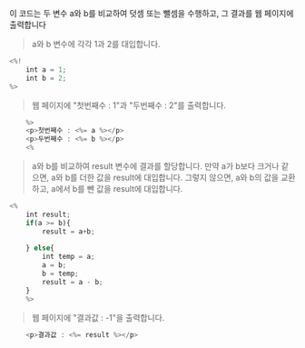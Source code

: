 이 코드는 두 변수 a와 b를 비교하여 덧셈 또는 뺄셈을 수행하고, 그 결과를 웹 페이지에 출력합니다

> a와 b 변수에 각각 1과 2를 대입합니다.

```javascript
<%! 
	int a = 1;
	int b = 2;
%>	
```

> 웹 페이지에 "첫번째수 : 1"과 "두번째수 : 2"를 출력합니다.

```javascript
	%>	
	<p>첫번째수 : <%= a %></p>
	<p>두번째수 : <%= b %></p>
	<%
```

> a와 b를 비교하여 result 변수에 결과를 할당합니다.
만약 a가 b보다 크거나 같으면, a와 b를 더한 값을 result에 대입합니다.
그렇지 않으면, a와 b의 값을 교환하고, a에서 b를 뺀 값을 result에 대입합니다.

```javascript
<%
	int result;
	if(a >= b){
		result = a+b;
		
	} else{
		int temp = a;
		a = b;
		b = temp;
		result = a - b;
	}
	%>
```

> 웹 페이지에 "결과값 : -1"을 출력합니다.

```javascript
	<p>결과값 : <%= result %></p>
```

